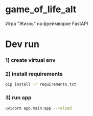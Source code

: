 # game_of_life_alt
Игра "Жизнь" на фреймворке FastAPI

# Dev run

### 1) create virtual env

### 2) install requirements
```bash
pip install -r requirements.txt
```

### 3) run app
```bash
uvicorn app.main:app --reload
```
